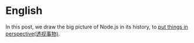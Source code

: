 # English

In this post, we draw the big picture of Node.js in its history, to <u>put things in perspective(透视事物)</u>.

